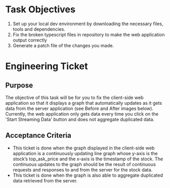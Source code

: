 <h1>Task Objectives</h1>
<ol>
    <li>Set up your local dev environment by downloading the necessary files, tools and dependencies.</li>
    <li>Fix the broken typescript files in repository to make the web application output correctly</li>
    <li>Generate a patch file of the changes you made.</li>
</ol>

<h1>Engineering Ticket</h1>
<h2>Purpose</h2>
The objective of this task will be for you to fix the client-side web application so that it displays a graph that automatically updates as it gets data from the server application (see Before and After images below). Currently, the web application only gets data every time you click on the 'Start Streaming Data' button and does not aggregate duplicated data.

<h2>Acceptance Criteria</h1>
<ul>
    <li>This ticket is done when the graph displayed in the client-side web application is a continuously updating line graph whose y-axis is the stock’s top_ask_price and the x-axis is the timestamp of the stock. The continuous updates to the graph should be the result of continuous requests and responses to and from the server for the stock data.</li>
    <li>This ticket is done when the graph is also able to aggregate duplicated data retrieved from the server.</li>
</ul>